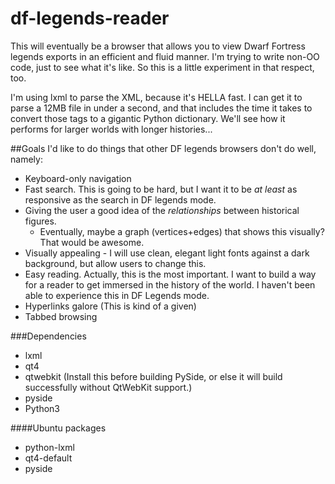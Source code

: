 df-legends-reader
=================

This will eventually be a browser that allows you to view Dwarf Fortress legends exports in an efficient and fluid manner. I'm trying to write non-OO code, just to see what it's like. So this is a little experiment in that respect, too. 

I'm using lxml to parse the XML, because it's HELLA fast. I can get it to parse a 12MB file in under a second, and that includes the time it takes to convert those tags to a gigantic Python dictionary. We'll see how it performs for larger worlds with longer histories...

##Goals
I'd like to do things that other DF legends browsers don't do well, namely:

* Keyboard-only navigation
* Fast search. This is going to be hard, but I want it to be *at least* as responsive as the search in DF legends mode.
* Giving the user a good idea of the *relationships* between historical figures.
    + Eventually, maybe a graph (vertices+edges) that shows this visually? That would be awesome.
* Visually appealing - I will use clean, elegant light fonts against a dark background, but allow users to change this.
* Easy reading. Actually, this is the most important. I want to build a way for a reader to get immersed in the history of the world. I haven't been able to experience this in DF Legends mode.
* Hyperlinks galore (This is kind of a given)
* Tabbed browsing

###Dependencies
* lxml
* qt4
* qtwebkit (Install this before building PySide, or else it will build successfully without QtWebKit support.)
* pyside
* Python3

####Ubuntu packages
* python-lxml
* qt4-default
* pyside
